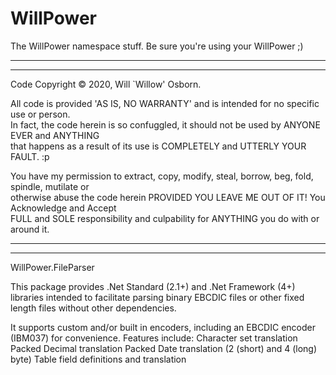 # WillPower
The WillPower namespace stuff.
Be sure you're using your WillPower ;)

 *************************************************************************************************
 *************************************************************************************************
 Code Copyright © 2020, Will `Willow' Osborn.                                                     
 
 All code is provided 'AS IS, NO WARRANTY' and is intended for no specific use or person.        
 In fact, the code herein is so confuggled, it should not be used by ANYONE EVER and ANYTHING     
 that happens as a result of its use is COMPLETELY and UTTERLY YOUR FAULT.  :p                    

 You have my permission to extract, copy, modify, steal, borrow, beg, fold, spindle, mutilate or  
 otherwise abuse the code herein PROVIDED YOU LEAVE ME OUT OF IT! You Acknowledge and Accept      
 FULL and SOLE responsibility and culpability for ANYTHING you do with or around it.              
 *************************************************************************************************
 *************************************************************************************************

WillPower.FileParser

This package provides .Net Standard (2.1+) and .Net Framework (4+) libraries intended to facilitate
parsing binary EBCDIC files or other fixed length files without other dependencies.

It supports custom and/or built in encoders, including an EBCDIC encoder (IBM037) for convenience.
Features include: 
 Character set translation
 Packed Decimal translation
 Packed Date translation (2 (short) and 4 (long) byte)
 Table field definitions and translation
